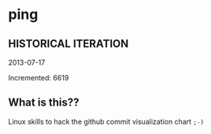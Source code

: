 # ping

## HISTORICAL ITERATION
2013-07-17

Incremented: 6619

## What is this?? 
Linux skills to hack the github commit visualization chart `;-)`
